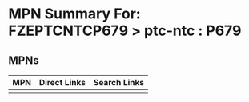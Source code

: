 



# MPN Summary For: FZEPTCNTCP679 > ptc-ntc : P679

## MPNs
  

|MPN|Direct Links|Search Links|
| :--- | :--- | :--- |
||||
